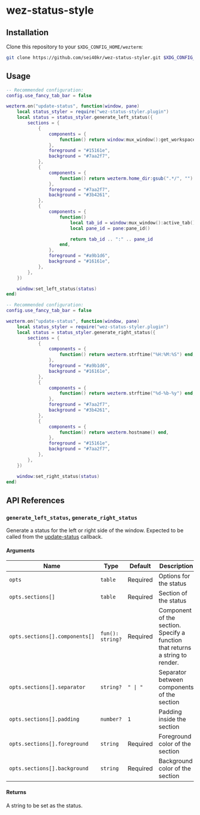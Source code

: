# wez-status-style

## Installation

Clone this repository to your `$XDG_CONFIG_HOME/wezterm`:

```sh
git clone https://github.com/sei40kr/wez-status-styler.git $XDG_CONFIG_HOME/wezterm
```

## Usage

```lua
-- Recommended configuration:
config.use_fancy_tab_bar = false

wezterm.on("update-status", function(window, pane)
    local status_styler = require("wez-status-styler.plugin")
    local status = status_styler.generate_left_status({
        sections = {
            {
                components = {
                    function() return window:mux_window():get_workspace() end,
                },
                foreground = "#15161e",
                background = "#7aa2f7",
            },
            {
                components = {
                    function() return wezterm.home_dir:gsub(".*/", "") end,
                },
                foreground = "#7aa2f7",
                background = "#3b4261",
            },
            {
                components = {
                    function()
                        local tab_id = window:mux_window():active_tab():tab_id()
                        local pane_id = pane:pane_id()

                        return tab_id .. ":" .. pane_id
                    end,
                },
                foreground = "#a9b1d6",
                background = "#16161e",
            },
        },
    })

    window:set_left_status(status)
end)
```

```lua
-- Recommended configuration:
config.use_fancy_tab_bar = false

wezterm.on("update-status", function(window, pane)
    local status_styler = require("wez-status-styler.plugin")
    local status = status_styler.generate_right_status({
        sections = {
            {
                components = {
                    function() return wezterm.strftime("%H:%M:%S") end,
                },
                foreground = "#a9b1d6",
                background = "#16161e",
            },
            {
                components = {
                    function() return wezterm.strftime("%d-%b-%y") end,
                },
                foreground = "#7aa2f7",
                background = "#3b4261",
            },
            {
                components = {
                    function() return wezterm.hostname() end,
                },
                foreground = "#15161e",
                background = "#7aa2f7",
            },
        },
    })

    window:set_right_status(status)
end)
```

## API References

### `generate_left_status`, `generate_right_status`

Generate a status for the left or right side of the window. Expected to be
called from the [update-status](https://wezfurlong.org/wezterm/config/lua/window-events/update-status.html) callback.

#### Arguments

| Name                           | Type             | Default  | Description                                                                   |
| ------------------------------ | ---------------- | -------- | ----------------------------------------------------------------------------- |
| `opts`                         | `table`          | Required | Options for the status                                                        |
| `opts.sections[]`              | `table`          | Required | Section of the status                                                         |
| `opts.sections[].components[]` | `fun(): string?` | Required | Component of the section. Specify a function that returns a string to render. |
| `opts.sections[].separator`    | `string?`        | `" \| "` | Separator between components of the section                                   |
| `opts.sections[].padding`      | `number?`        | `1`      | Padding inside the section                                                    |
| `opts.sections[].foreground`   | `string`         | Required | Foreground color of the section                                               |
| `opts.sections[].background`   | `string`         | Required | Background color of the section                                               |

#### Returns

A string to be set as the status.
